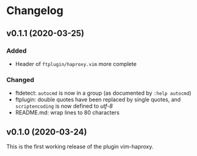 # Changelog

## v0.1.1 (2020-03-25)

### Added

- Header of `ftplugin/haproxy.vim` more complete

### Changed

- ftdetect: `autocmd` is now in a group (as documented by `:help autocmd`)
- ftplugin: double quotes have been replaced by single quotes, and
`scriptencoding` is now defined to *utf-8*
- README.md: wrap lines to 80 characters

## v0.1.0 (2020-03-24)

This is the first working release of the plugin vim-haproxy.
